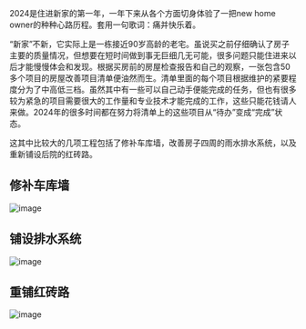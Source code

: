 2024是住进新家的第一年，一年下来从各个方面切身体验了一把new home owner的种种心路历程。套用一句歌词：痛并快乐着。

“新家”不新，它实际上是一栋接近90岁高龄的老宅。虽说买之前仔细确认了房子主要的质量情况，但想要在短时间做到事无巨细几无可能，很多问题只能住进来以后才能慢慢体会和发现。根据买房前的房屋检查报告和自己的观察，一张包含50多个项目的房屋改善项目清单便油然而生。清单里面的每个项目根据维护的紧要程度分为了中高低三档。虽然其中有一些可以自己动手便能完成的任务，但也有很多较为紧急的项目需要很大的工作量和专业技术才能完成的工作，这些只能花钱请人来做。2024年的很多时间都在努力将清单上的这些项目从“待办”变成“完成”状态。

这其中比较大的几项工程包括了修补车库墙，改善房子四周的雨水排水系统，以及重新铺设后院的红砖路。

## 修补车库墙

![image](https://github.com/user-attachments/assets/2dd14494-5055-4859-b327-322b388eaa84)

## 铺设排水系统
![image](https://github.com/user-attachments/assets/07731779-4ae0-42db-9543-fadac16dd797)

## 重铺红砖路
![image](https://github.com/user-attachments/assets/d9267520-596c-443f-a60e-e20142a61dbd)